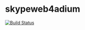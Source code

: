skypeweb4adium
==============
[![Build Status](https://travis-ci.org/tripplet/skypeweb4adium.svg?branch=master)](https://travis-ci.org/tripplet/skypeweb4adium)
